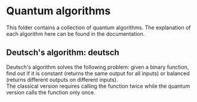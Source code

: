 # Quantum algorithms

This folder contains a collection of quantum algorithms.
The explanation of each algorithm here can be found in the documentation.

## Deutsch's algorithm: deutsch

Deutsch's algorithm solves the following problem: given a binary function, find out if 
it is constant (returns the same output for all inputs) or balanced (returns different outputs on different inputs).  
The classical version requires calling the function twice while the quantum version calls the function only once.
